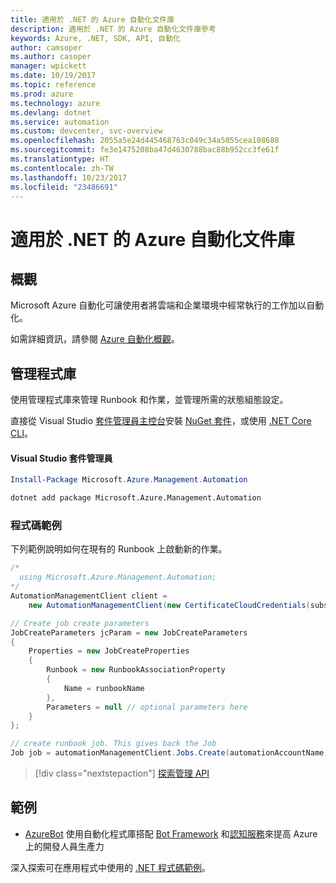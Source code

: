 ```yaml
---
title: 適用於 .NET 的 Azure 自動化文件庫
description: 適用於 .NET 的 Azure 自動化文件庫參考
keywords: Azure, .NET, SDK, API, 自動化
author: camsoper
ms.author: casoper
manager: wpickett
ms.date: 10/19/2017
ms.topic: reference
ms.prod: azure
ms.technology: azure
ms.devlang: dotnet
ms.service: automation
ms.custom: devcenter, svc-overview
ms.openlocfilehash: 2055a5e24d445468763c049c34a5055cea108688
ms.sourcegitcommit: fe3e1475208ba47d4630788bac88b952cc3fe61f
ms.translationtype: HT
ms.contentlocale: zh-TW
ms.lasthandoff: 10/23/2017
ms.locfileid: "23486691"
---
```

# <a name="azure-automation-libraries-for-net"></a>適用於 .NET 的 Azure 自動化文件庫

## <a name="overview"></a>概觀

Microsoft Azure 自動化可讓使用者將雲端和企業環境中經常執行的工作加以自動化。 

如需詳細資訊，請參閱 [Azure 自動化概觀](/azure/automation/automation-intro)。

## <a name="management-library"></a>管理程式庫

使用管理程式庫來管理 Runbook 和作業，並管理所需的狀態組態設定。

直接從 Visual Studio [套件管理員主控台][PackageManager]安裝 [NuGet 套件](https://www.nuget.org/packages/Microsoft.Azure.Management.Automation)，或使用 [.NET Core CLI][DotNetCLI]。

#### <a name="visual-studio-package-manager"></a>Visual Studio 套件管理員

```powershell
Install-Package Microsoft.Azure.Management.Automation
```

```bash
dotnet add package Microsoft.Azure.Management.Automation
```

### <a name="code-example"></a>程式碼範例

下列範例說明如何在現有的 Runbook 上啟動新的作業。

```csharp
/*
  using Microsoft.Azure.Management.Automation;
*/
AutomationManagementClient client =
    new AutomationManagementClient(new CertificateCloudCredentials(subscriptionId, cert));

// Create job create parameters
JobCreateParameters jcParam = new JobCreateParameters
{
    Properties = new JobCreateProperties
    {
        Runbook = new RunbookAssociationProperty
        {
            Name = runbookName
        },
        Parameters = null // optional parameters here
    }
};

// create runbook job. This gives back the Job
Job job = automationManagementClient.Jobs.Create(automationAccountName, jcParam).Job;
```

> [!div class="nextstepaction"]
> [探索管理 API](/dotnet/api/overview/azure/automation/management)

## <a name="samples"></a>範例

* [AzureBot](https://github.com/Microsoft/AzureBot) 使用自動化程式庫搭配 [Bot Framework](https://docs.microsoft.com/bot-framework/) 和[認知服務](/cognitive-services)來提高 Azure 上的開發人員生產力

深入探索可在應用程式中使用的 [.NET 程式碼範例](https://azure.microsoft.com/resources/samples/?platform=dotnet)。

[PackageManager]: https://docs.microsoft.com/nuget/tools/package-manager-console
[DotNetCLI]: https://docs.microsoft.com/dotnet/core/tools/dotnet-add-package
